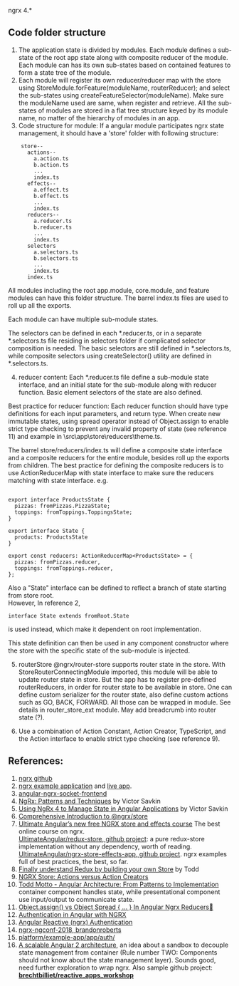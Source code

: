 ngrx 4.*

## Code folder structure
1. The application state is divided by modules. Each module defines a sub-state of the root app state along with composite reducer of the module. Each module can has its own sub-states based on contained features to form a state tree of the module.
2. Each module will register its own reducer/reducer map with the store using StoreModule.forFeature(moduleName, routerReducer); and select the sub-states using createFeatureSelector(moduleName). Make sure the moduleName used are same, when register and retrieve. 
All the sub-states of modules are stored in a flat tree structure keyed by its module name, no matter of the hierarchy of modules in an app.
3. Code structure for module:
If a angular module participates ngrx state management, it should have a 'store' folder with following structure:
```
    store--
      actions--
        a.action.ts
        b.action.ts
        ...
        index.ts
      effects--
        a.effect.ts
        b.effect.ts
        ...
        index.ts
      reducers--
        a.reducer.ts
        b.reducer.ts
        ...
        index.ts
      selectors
        a.selectors.ts
        b.selectors.ts
        ...
        index.ts
      index.ts

```
All modules including the root app.module, core.module, and feature modules can have this folder structure. The barrel index.ts files are used to roll up all the exports.  

Each module can have multiple sub-module states.   

The selectors can be defined in each *.reducer.ts, or in a separate *.selectors.ts file residing in selectors folder if complicated selector composition is needed. The basic selectors are still defined in *.selectors.ts, while composite selectors using createSelector() utility are defined in *.selectors.ts.

4. reducer content:
Each *.reducer.ts file define a sub-module state interface, and an initial state for the sub-module along with reducer function.  Basic element selectors of the state are also defined.

Best practice for reducer function: Each reducer function should have type definitions for each input parameters, and return type. When create new immutable states, using spread operator instead of Object.assign to enable strict type checking to prevent any invalid property of state (see reference 11) and example in \src\app\store\reducers\theme.ts. 

The barrel store/reducers/index.ts will define a composite state interface and a composite reducers for the entire module, besides roll up the exports from children. The best practice for defining the composite reducers is to use ActionReducerMap with state interface to make sure the reducers matching with state interface. e.g.
```

export interface ProductsState {
  pizzas: fromPizzas.PizzaState;
  toppings: fromToppings.ToppingsState;
}

export interface State {
  products: ProductsState
}

export const reducers: ActionReducerMap<ProductsState> = {
  pizzas: fromPizzas.reducer,
  toppings: fromToppings.reducer,
};

```
Also a "State" interface can be defined to reflect a branch of state starting from store root.   
However, In reference 2, 
```
interface State extends fromRoot.State 

```
is used instead, which make it dependent on root implementation.

This state definition can then be used in any component constructor where the store with the specific state of the sub-module is injected.

5. routerStore
@ngrx/router-store supports router state in the store. With StoreRouterConnectingModule imported, this module will be able to update router state in store. But the app has to register pre-defined routerReducers, in order for router state to be available in store. One can define custom serializer for the router state, also define custom actions such as GO, BACK, FORWARD. All those can be wrapped in module. See details in router_store_ext module.
May add breadcrumb into router state (?).

6. Use a combination of Action Constant, Action Creator, TypeScript, and the Action interface to enable strict  type checking (see reference 9).

## **References**:
1. [ngrx github](https://github.com/ngrx/platform)
2. [ngrx example application](https://github.com/ngrx/platform/blob/master/example-app/README.md) and [live app](https://ngrx.github.io/platform/example-app/#/login).
3. [angular-ngrx-socket-frontend](https://github.com/avatsaev/angular-ngrx-socket-frontend)
4. [NgRx: Patterns and Techniques](https://blog.nrwl.io/ngrx-patterns-and-techniques-f46126e2b1e5) by Victor Savkin
5. [Using NgRx 4 to Manage State in Angular Applications](https://blog.nrwl.io/using-ngrx-4-to-manage-state-in-angular-applications-64e7a1f84b7b) by Victor Savkin
6. [Comprehensive Introduction to @ngrx/store](https://gist.github.com/btroncone/a6e4347326749f938510)
7. [Ultimate Angular’s new free NGRX store and effects course](https://ultimateangular.com/ngrx-store-effects?utm) The best online course on ngrx.  
[UltimateAngular/redux-store, github project](https://github.com/UltimateAngular/redux-store/tree/05-actions-action-creators): a pure redux-store implementation without any dependency, worth of reading.
[UltimateAngular/ngrx-store-effects-app, github project](https://github.com/UltimateAngular/ngrx-store-effects-app/tree/27-testing-effects). ngrx examples full of best practices, the best, so far.
8. [Finally understand Redux by building your own Store](https://toddmotto.com/redux-typescript-store) by Todd
9. [NGRX Store: Actions versus Action Creators](https://toddmotto.com/ngrx-store-actions-versus-action-creators)
10. [Todd Motto - Angular Architecture: From Patterns to Implementation](https://www.youtube.com/watch?v=vGKRKDPGUSs) container component handles state, while presentational component use input/output to communicate state.
11. [Object.assign() vs Object Spread { … } In Angular Ngrx Reducers🥊](https://medium.com/@tomastrajan/object-assign-vs-object-spread-in-angular-ngrx-reducers-3d62ecb4a4b0)
12. [Authentication in Angular with NGRX](http://mherman.org/blog/2018/04/17/authentication-in-angular-with-ngrx/#.Wtz7mYjwbIU)
13. [Angular Reactive (ngrx) Authentication](http://brianflove.com/2017/04/10/angular-reactive-authentication/)
14. [ngrx-ngconf-2018, brandonroberts](https://github.com/brandonroberts/ngrx-ngconf-2018/commits/master)
15. [platform/example-app/app/auth/](https://github.com/ngrx/platform/tree/master/example-app/app/auth)
16. [A scalable Angular 2 architecture](https://blog.strongbrew.io/A-scalable-angular2-architecture/), an idea about a sandbox to decouple state management from container (Rule number TWO: Components should not know about the state management layer). Sounds good, need further exploration to wrap ngrx. Also sample github project: **[brechtbilliet/reactive_apps_workshop](https://github.com/brechtbilliet/reactive_apps_workshop)**
